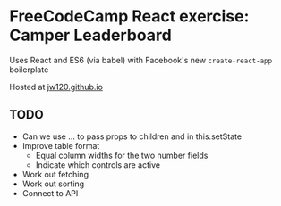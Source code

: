 # FreeCodeCamp React exercise: Camper Leaderboard

Uses React and ES6 (via babel) with Facebook's new `create-react-app` boilerplate

Hosted at [jw120.github.io](https://jw120.github.io)

## TODO

* Can we use ... to pass props to children and in this.setState
* Improve table format
  + Equal column widths for the two number fields
  + Indicate which controls are active
* Work out fetching
* Work out sorting
* Connect to API
